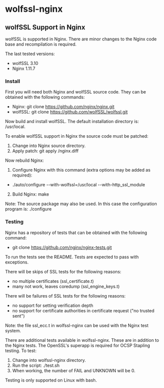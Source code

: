 # wolfssl-nginx

## wolfSSL Support in Nginx

wolfSSL is supported in Nginx. There are minor changes to the Nginx code base
and recompilation is required.

The last tested versions:
 - wolfSSL 3.10
 - Nginx 1.11.7

### Install

First you will need both Nginx and wolfSSL source code.
They can be obtained with the following commands:
 - Nginx: git clone https://github.com/nginx/nginx.git
 - wolfSSL: git clone https://github.com/wolfSSL/wolfssl.git

Now build and install wolfSSL. The default installation directory is:
    /usr/local.

To enable wolfSSL support in Nginx the source code must be patched:
 1. Change into Nginx source directory.
 2. Apply patch: git apply <wolfssl-nginx>/nginx.diff

Now rebuild Nginx:
 1. Configure Nginx with this command (extra options may be added as required):
   - ./auto/configure --with-wolfssl=/usr/local --with-http_ssl_module
 2. Build Nginx: make

Note: The source package may also be used. In this case the configuration
program is: ./configure

### Testing

Nginx has a repository of tests that can be obtained with the following command:
 - git clone https://github.com/nginx/nginx-tests.git

To run the tests see the README. Tests are expected to pass with exceptions.

There will be skips of SSL tests for the following reasons:
 - no multiple certificates (ssl_certificate.t)
 - many not work, leaves coredump (ssl_engine_keys.t)

There will be failures of SSL tests for the following reasons:
 - no support for setting verification depth
 - no support for certificate authorities in certificate request ("no trusted sent")

Note: the file ssl_ecc.t in wolfssl-nginx can be used with the Nginx test
system.

There are additional tests available in wolfssl-nginx. These are in addition
to the Nginx tests. The OpenSSL's superapp is required for OCSP Stapling
testing. To test:
 1. Change into wolfssl-nginx directory.
 2. Run the script: ./test.sh
 3. When working, the number of FAIL and UNKNOWN will be 0.

Testing is only supported on Linux with bash.

